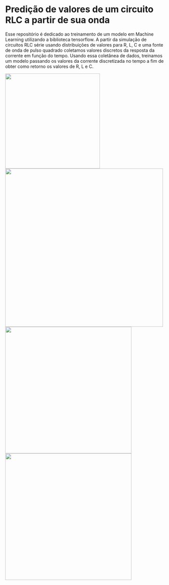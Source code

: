 # Predição de valores de um circuito RLC a partir de sua onda
Esse repositório é dedicado ao treinamento de um modelo em Machine Learning utilizando a biblioteca tensorflow. 
A partir da simulação de circuitos RLC série usando distribuições de valores para R, L, C e uma fonte de onda de pulso quadrado coletamos valores discretos da resposta da corrente em função do tempo.
Usando essa coletânea de dados, treinamos um modelo passando os valores da corrente discretizada no tempo a fim de obter como retorno os valores de R, L e C.

<img src="https://github.com/ygordealmeida/Modelo_simulador/assets/140769575/2516b844-1d27-4ceb-a3ab-2337c417f8ce" width="300">
<img src="https://github.com/ygordealmeida/Modelo_simulador/assets/140769575/54fdb90e-d921-4e43-a0bc-192a6c50ae1e" width="500">
<img src="https://github.com/ygordealmeida/Modelo_simulador/assets/140769575/3ca65e66-caba-48e6-9679-4e2fa65b6957" width="400">
<img src="https://github.com/ygordealmeida/Modelo_simulador/assets/140769575/e0cb704d-9774-4879-a4ff-9f999d1fa0a1" width="400">
